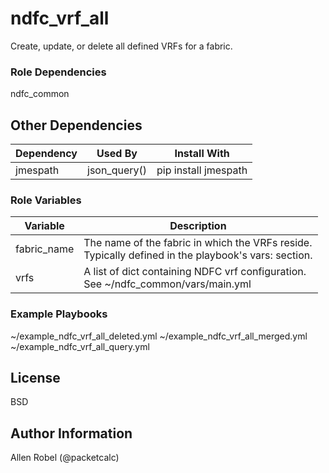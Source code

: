 # ndfc_vrf_all

Create, update, or delete all defined VRFs for a fabric.

### Role Dependencies

ndfc_common

## Other Dependencies

Dependency  | Used By      | Install With
----------- | ------------ | ------------
jmespath    | json_query() | pip install jmespath

### Role Variables

Variable     | Description
------------ | -----------
fabric_name  | The name of the fabric in which the VRFs reside.<br>Typically defined in the playbook's vars: section.
vrfs         | A list of dict containing NDFC vrf configuration.<br>See ~/ndfc_common/vars/main.yml


### Example Playbooks

~/example_ndfc_vrf_all_deleted.yml
~/example_ndfc_vrf_all_merged.yml
~/example_ndfc_vrf_all_query.yml


## License

BSD

## Author Information

Allen Robel (@packetcalc)
